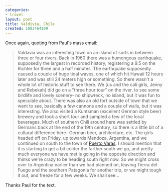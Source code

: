 ```yaml
---
categories:
- travel
layout: post
title: Valdivia, Chile
created: 1083464109
---
```

Once again, quoting from Paul's mass email:

> Valdavia was an interesting town on an island of sorts in between three or four rivers.  Back in 1960 there was a humongous earthquake, supposedly the largest in recorded history, registering a 9.5 on the Richter for three and a half minutes. The earthquake supposedly caused a couple of huge tidal waves, one of which hit Hawaii 12 hours later and was still 24 meters high or something.  So there wasn't a whole lot of historic stuff to see there.  We [us and the cali girls, Jenny and Rebekah] did go on a "three hour tour" on the river, to see some birdlife and lovely scenery- no shipwreck, no island, but it was fun to speculate about.  There was also an old fort outside of town that we went to see, basically a few cannons and a couple of walls, but it was interesting.  We also visited a Kuntsman (excellent German style beer) brewery and took a short tour and sampled a few of the local beverages.  Much of southern Chili around here was settled by Germans back at the end of the 19th century, so there is a little bit of a cultural difference here- German beer, architecture, etc.  The girls headed off on Friday, up towards Mendoza, Argentina, and we continued on south to the town of <a href="javascript:pm_setXY(164.128,-510.84)">Puerto Varas</a>.  I should mention that it is starting to get a bit colder the farther south we go, and pretty much everyone we have met is going in the opposite direction and thinks we're crazy to be heading south right now.  So we might cross over to Argentina earlier than we had planned on, leaving Tierra del Fuego and the southern Patagonia for another trip, or we might tough it out, and freeze for a few weeks.  We shall see...

Thanks Paul for the text.

